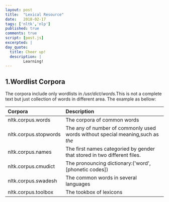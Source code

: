 ```yaml
---
layout: post
title:  "Lexical Resource"
date:   2018-02-17
tags: ['nltk','nlp']
published: true
comments: true
script: [post.js]
excerpted: |
day_quote:
  title: Cheer up!
  description: |
        Learning!
---
```


## 1.Wordlist Corpora
  The corpora include only wordlists in */usr/dict/words*.This is not a complete text but just collection of words in different area.
  The example as bellow:

|Corpora|Description|
|:--|:--|
|nltk.corpus.words|The corpora of common words|
|nltk.corpus.stopwords|The any of number of commonly used words without special meaning,such as *the*|
|nltk.corpus.names|The first names categoried by gender that stored in two different files.|
|nltk.corpus.cmudict|The pronouncing dictionary:('word',[phonetic codes])|
|nltk.corpus.swadesh|The common words in several languages|
|nltk.corpus.toolbox|The tookbox of lexicons|

